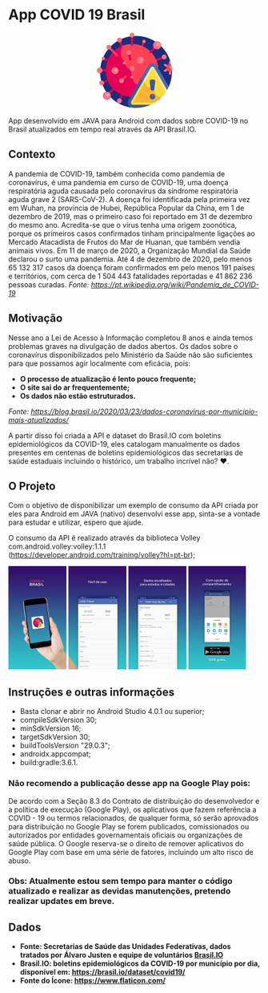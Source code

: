 # App COVID 19 Brasil

<p align="center">
  <img src="./assets/logo.png" width="150" title="COVID 19 Brasil">
</p>

App desenvolvido em JAVA para Android com dados sobre COVID-19 no Brasil atualizados em tempo real através da API Brasil.IO.

## Contexto
A pandemia de COVID-19, também conhecida como pandemia de coronavírus, é uma pandemia em curso de COVID-19, uma doença respiratória aguda causada pelo coronavírus da síndrome respiratória aguda grave 2 (SARS-CoV-2). A doença foi identificada pela primeira vez em Wuhan, na província de Hubei, República Popular da China, em 1 de dezembro de 2019, mas o primeiro caso foi reportado em 31 de dezembro do mesmo ano. Acredita-se que o vírus tenha uma origem zoonótica, porque os primeiros casos confirmados tinham principalmente ligações ao Mercado Atacadista de Frutos do Mar de Huanan, que também vendia animais vivos. Em 11 de março de 2020, a Organização Mundial da Saúde declarou o surto uma pandemia. Até 4 de dezembro de 2020, pelo menos 65 132 317 casos da doença foram confirmados em pelo menos 191 países e territórios, com cerca de 1 504 443 fatalidades reportadas e 41 862 236 pessoas curadas.
*Fonte: https://pt.wikipedia.org/wiki/Pandemia_de_COVID-19*

## Motivação
Nesse ano a Lei de Acesso à Informação completou 8 anos e ainda temos problemas graves na divulgação de dados abertos. Os dados sobre o coronavírus disponibilizados pelo Ministério da Saúde não são suficientes para que possamos agir localmente com eficácia, pois: 

- **O processo de atualização é lento pouco frequente;**
- **O site sai do ar frequentemente;**
- **Os dados não estão estruturados.**

*Fonte: https://blog.brasil.io/2020/03/23/dados-coronavirus-por-municipio-mais-atualizados/* 

A partir disso foi criada a API e dataset do Brasil.IO com boletins epidemiológicos da COVID-19, eles catalogam manualmente os dados presentes em centenas de boletins epidemiológicos das secretarias de saúde estaduais incluindo o histórico, um trabalho incrível não? ♥.

## O Projeto
Com o objetivo de disponibilizar um exemplo de consumo da API criada por eles para Android em JAVA (nativo) desenvolvi esse app, sinta-se a vontade para estudar e utilizar, espero que ajude.

O consumo da API é realizado através da biblioteca Volley com.android.volley:volley:1.1.1 (https://developer.android.com/training/volley?hl=pt-br);

<img src="./assets/SS (1).jpeg" width="23%"></img> <img src="./assets/SS (2).jpeg" width="23%"></img> <img src="./assets/SS (3).jpeg" width="23%"></img> <img src="./assets/SS (4).jpeg" width="23%"></img>

## Instruções e outras informações
- Basta clonar e abrir no Android Studio 4.0.1 ou superior;
- compileSdkVersion 30;
- minSdkVersion 16;
- targetSdkVersion 30;
- buildToolsVersion "29.0.3";
- androidx.appcompat;
- build:gradle:3.6.1.

### Não recomendo a publicação desse app na Google Play pois:

De acordo com a Seção 8.3 do Contrato de distribuição do desenvolvedor e a política de execução (Google Play), os aplicativos que fazem referência a COVID - 19 ou termos relacionados, de qualquer forma, só serão aprovados para distribuição no Google Play se forem publicados, comissionados ou autorizados por entidades governamentais oficiais ou organizações de saúde pública. O Google reserva-se o direito de remover aplicativos do Google Play com base em uma série de fatores, incluindo um alto risco de abuso.

### Obs: Atualmente estou sem tempo para manter o código atualizado e realizar as devidas manutenções, pretendo realizar updates em breve.

## Dados
- **Fonte: Secretarias de Saúde das Unidades Federativas, dados tratados por Álvaro Justen e equipe de voluntários [Brasil.IO](https://brasil.io/)**
- **Brasil.IO: boletins epidemiológicos da COVID-19 por município por dia, disponível em: https://brasil.io/dataset/covid19/**
- **Fonte do Ícone: https://www.flaticon.com/**


